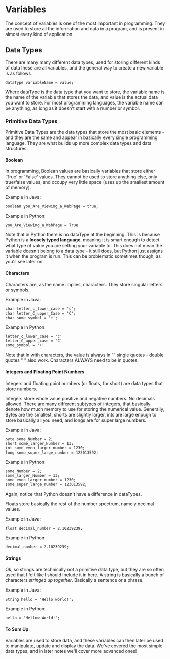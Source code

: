 # Variables

The concept of variables is one of the most important in programming. They are used to store all the information and data in a program, 
and is present in almost every kind of application.

## Data Types
There are many many different data types, used for storing different kinds of dataThese are all variables, and the general way to create
a new variable is as follows

```
dataType variableName = value;
```

Where dataType is the data type that you want to store, the variable name is the name of the variable that stores the data, and value is
the actual data you want to store. For most programming languages, the variable name can be anything, as long as it doesn't start with 
a number or symbol.

### Primitive Data Types
Primitive Data Types are the data types that store the most basic elements - and they are the same and appear in basically every single
programming language. They are what builds up more complex data types and data structures.

#### Boolean 
In programming, Boolean values are basically variables that store either 'True' or 'False' values. They cannot be used to store anything
else, only true/false values, and occupy very little space (uses up the smallest amount of memory).

Example in Java:
```
boolean you_Are_Viewing_a_WebPage = true;
```

Example in Python:
```
you_Are_Viewing_a_WebPage = True
```

Note that in Python there is no dataType at the beginning. This is because Python is a **loosely typed language**, meaning it is smart
enough to detect what type of value you are setting your variable to. This does not mean the variable doesn't belong to a data type - it
still does, but Python just assigns it when the program is run. This can be problematic sometimes though, as you'll see later on.

#### Characters 
Characters are, as the name implies, characters. They store singular letters or symbols. 

Example in Java:
```
char letter_c_lower_case = 'c';
char letter_C_upper_Case = 'C';
char some_symbol = '+';
```

Example in Python:
```
letter_c_lower_case = 'c'
letter_C_upper_case = 'C'
some_symbol = '+'
```

Note that in with characters, the value is always in ' ' single quotes - double quotes " " also work. 
Characters ALWAYS need to be in quotes.

#### Integers and Floating Point Numbers
Integers and floating point numbers (or floats, for short) are data types that store numbers. 

Integers store whole value positive and negative numbers. No decimals allowed. There are many different subtypes of integers, that 
basically denote how much memory to use for storing the numerical value. Generally, Bytes are the smallest, shorts are slightly larger,
ints are large enough to store basically all you need, and longs are for super large numbers.

Example in Java:
```
byte some_Number = 2;
short some_larger_Number = 13;
int some_even_larger_number = 1230;
long some_super_large_number = 123013592;
```

Example in Python:
```
some_Number = 2;
some_larger_Number = 13;
some_even_larger_number = 1230;
some_super_large_number = 123013592;
```

Again, notice that Python doesn't have a difference in dataTypes.

Floats store basically the rest of the number spectrum, namely decimal values.

Example in Java:
```
float decimal_number = 2.10239239;
```

Example in Python:
```
decimal_number = 2.10239239;
```

#### Strings
Ok, so strings are technically not a primitive data type, but they are so often used that I felt like I should include it in here.
A string is basically a bunch of characters *stringed up together*. Basically a sentence or a phrase.

Example in Java:
```
String hello = 'Hello world!';
```

Example in Python:
```
hello = 'Hellow World!';
```

#### To Sum Up
Variables are used to store data, and these variables can then later be used to manipulate, update and display the data. We've covered the most simple data types, and in later notes we'll cover more advanced ones!






